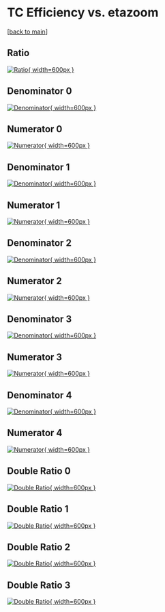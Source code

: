# TC Efficiency vs. etazoom

[[back to main](./)]



## Ratio

[![Ratio](../mtv/var/TC_vtr_321_-1_eff_etazoom.png){ width=600px }](../mtv/var/TC_vtr_321_-1_eff_etazoom.pdf)

## Denominator 0

[![Denominator](../mtv/den/TC_vtr_321_-1_eff_etazoom_den0.png){ width=600px }](../mtv/den/TC_vtr_321_-1_eff_etazoom_den0.pdf)

## Numerator 0

[![Numerator](../mtv/num/TC_vtr_321_-1_eff_etazoom_num0.png){ width=600px }](../mtv/num/TC_vtr_321_-1_eff_etazoom_num0.pdf)

## Denominator 1

[![Denominator](../mtv/den/TC_vtr_321_-1_eff_etazoom_den1.png){ width=600px }](../mtv/den/TC_vtr_321_-1_eff_etazoom_den1.pdf)

## Numerator 1

[![Numerator](../mtv/num/TC_vtr_321_-1_eff_etazoom_num1.png){ width=600px }](../mtv/num/TC_vtr_321_-1_eff_etazoom_num1.pdf)

## Denominator 2

[![Denominator](../mtv/den/TC_vtr_321_-1_eff_etazoom_den2.png){ width=600px }](../mtv/den/TC_vtr_321_-1_eff_etazoom_den2.pdf)

## Numerator 2

[![Numerator](../mtv/num/TC_vtr_321_-1_eff_etazoom_num2.png){ width=600px }](../mtv/num/TC_vtr_321_-1_eff_etazoom_num2.pdf)

## Denominator 3

[![Denominator](../mtv/den/TC_vtr_321_-1_eff_etazoom_den3.png){ width=600px }](../mtv/den/TC_vtr_321_-1_eff_etazoom_den3.pdf)

## Numerator 3

[![Numerator](../mtv/num/TC_vtr_321_-1_eff_etazoom_num3.png){ width=600px }](../mtv/num/TC_vtr_321_-1_eff_etazoom_num3.pdf)

## Denominator 4

[![Denominator](../mtv/den/TC_vtr_321_-1_eff_etazoom_den4.png){ width=600px }](../mtv/den/TC_vtr_321_-1_eff_etazoom_den4.pdf)

## Numerator 4

[![Numerator](../mtv/num/TC_vtr_321_-1_eff_etazoom_num4.png){ width=600px }](../mtv/num/TC_vtr_321_-1_eff_etazoom_num4.pdf)

## Double Ratio 0

[![Double Ratio](../mtv/ratio/TC_vtr_321_-1_eff_etazoom_ratio0.png){ width=600px }](../mtv/ratio/TC_vtr_321_-1_eff_etazoom_ratio0.pdf)

## Double Ratio 1

[![Double Ratio](../mtv/ratio/TC_vtr_321_-1_eff_etazoom_ratio1.png){ width=600px }](../mtv/ratio/TC_vtr_321_-1_eff_etazoom_ratio1.pdf)

## Double Ratio 2

[![Double Ratio](../mtv/ratio/TC_vtr_321_-1_eff_etazoom_ratio2.png){ width=600px }](../mtv/ratio/TC_vtr_321_-1_eff_etazoom_ratio2.pdf)

## Double Ratio 3

[![Double Ratio](../mtv/ratio/TC_vtr_321_-1_eff_etazoom_ratio3.png){ width=600px }](../mtv/ratio/TC_vtr_321_-1_eff_etazoom_ratio3.pdf)

